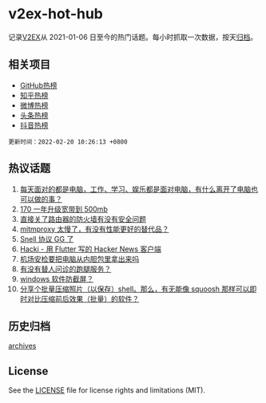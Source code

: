 # v2ex-hot-hub

 记录[V2EX](https://www.v2ex.com/)从 2021-01-06 日至今的热门话题。每小时抓取一次数据，按天[归档](archives)。
 
 ## 相关项目

- [GitHub热榜](https://github.com/snaildev/github-hot-hub)
- [知乎热榜](https://github.com/snaildev/zhihu-hot-hub)
- [微博热榜](https://github.com/snaildev/weibo-hot-hub)
- [头条热榜](https://github.com/snaildev/toutiao-hot-hub)
- [抖音热榜](https://github.com/snaildev/douyin-hot-hub)


 `更新时间：2022-02-20 10:26:13 +0800`

## 热议话题

1. [每天面对的都是电脑，工作、学习、娱乐都是面对电脑，有什么离开了电脑也可以做的事？](https://www.v2ex.com/t/835022)
1. [170 一年升级宽带到 500mb](https://www.v2ex.com/t/835000)
1. [直接关了路由器的防火墙有没有安全问题](https://www.v2ex.com/t/835079)
1. [mitmproxy 太慢了，有没有性能更好的替代品？](https://www.v2ex.com/t/835061)
1. [Snell 协议 GG 了](https://www.v2ex.com/t/835007)
1. [Hacki - 用 Flutter 写的 Hacker News 客户端](https://www.v2ex.com/t/834989)
1. [机场安检要把电脑从内胆包里拿出来吗](https://www.v2ex.com/t/835013)
1. [有没有替人问诊的跑腿服务？](https://www.v2ex.com/t/835041)
1. [windows 软件防截屏？](https://www.v2ex.com/t/835037)
1. [分享个批量压缩照片（以保存）shell。那么，有无能像 squoosh 那样可以即时对比压缩前后效果（批量）的软件？](https://www.v2ex.com/t/835023)

## 历史归档

[archives](archives)

## License

See the [LICENSE](LICENSE) file for license rights and limitations (MIT).
